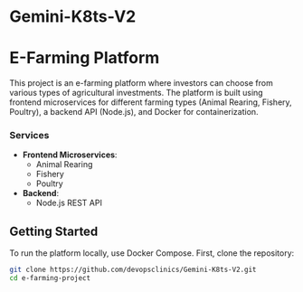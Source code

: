 # Gemini-K8ts-V2

# E-Farming Platform

This project is an e-farming platform where investors can choose from various types of agricultural investments. The platform is built using frontend microservices for different farming types (Animal Rearing, Fishery, Poultry), a backend API (Node.js), and Docker for containerization.

### Services

- **Frontend Microservices**:
  - Animal Rearing
  - Fishery
  - Poultry
- **Backend**:
  - Node.js REST API

## Getting Started

To run the platform locally, use Docker Compose. First, clone the repository:

```bash
git clone https://github.com/devopsclinics/Gemini-K8ts-V2.git
cd e-farming-project
